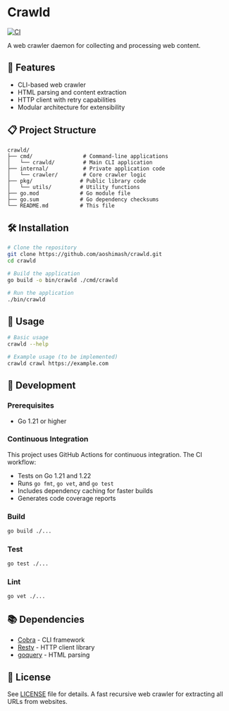 # Crawld

[![CI](https://github.com/aoshimash/crawld/workflows/CI/badge.svg)](https://github.com/aoshimash/crawld/actions/workflows/ci.yml)

A web crawler daemon for collecting and processing web content.

## 🚀 Features

- CLI-based web crawler
- HTML parsing and content extraction
- HTTP client with retry capabilities
- Modular architecture for extensibility

## 📋 Project Structure

```
crawld/
├── cmd/                # Command-line applications
│   └── crawld/         # Main CLI application
├── internal/           # Private application code
│   └── crawler/        # Core crawler logic
├── pkg/               # Public library code
│   └── utils/         # Utility functions
├── go.mod             # Go module file
├── go.sum             # Go dependency checksums
└── README.md          # This file
```

## 🛠 Installation

```bash
# Clone the repository
git clone https://github.com/aoshimash/crawld.git
cd crawld

# Build the application
go build -o bin/crawld ./cmd/crawld

# Run the application
./bin/crawld
```

## 🎯 Usage

```bash
# Basic usage
crawld --help

# Example usage (to be implemented)
crawld crawl https://example.com
```

## 🧪 Development

### Prerequisites

- Go 1.21 or higher

### Continuous Integration

This project uses GitHub Actions for continuous integration. The CI workflow:

- Tests on Go 1.21 and 1.22
- Runs `go fmt`, `go vet`, and `go test`
- Includes dependency caching for faster builds
- Generates code coverage reports

### Build

```bash
go build ./...
```

### Test

```bash
go test ./...
```

### Lint

```bash
go vet ./...
```

## 📚 Dependencies

- [Cobra](https://github.com/spf13/cobra) - CLI framework
- [Resty](https://github.com/go-resty/resty) - HTTP client library
- [goquery](https://github.com/PuerkitoBio/goquery) - HTML parsing

## 📝 License

See [LICENSE](LICENSE) file for details.
A fast recursive web crawler for extracting all URLs from websites.

